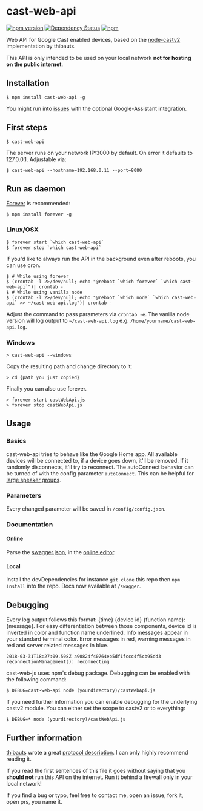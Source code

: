 # cast-web-api
[![npm version](https://badge.fury.io/js/cast-web-api.svg)](https://badge.fury.io/js/cast-web-api)
[![Dependency Status](https://img.shields.io/david/vervallsweg/cast-web-api.svg)](https://david-dm.org/vervallsweg/cast-web-api)
[![npm](https://img.shields.io/npm/dm/cast-web-api.svg?maxAge=2592000)]()

Web API for Google Cast enabled devices, based on the [node-castv2](https://github.com/thibauts/node-castv2 "node-castv2") implementation by thibauts.

This API is only intended to be used on your local network **not for hosting on the public internet**.

## Installation
	$ npm install cast-web-api -g

You might run into [issues](https://github.com/vervallsweg/cast-web-api/issues/79) with the optional Google-Assistant integration.

## First steps
    $ cast-web-api

The server runs on your network IP:3000 by default. On error it defaults to 127.0.0.1. Adjustable via:

	$ cast-web-api --hostname=192.168.0.11 --port=8080

## Run as daemon
[Forever](https://github.com/foreverjs/forever "forever") is recommended:

	$ npm install forever -g

### Linux/OSX

	$ forever start `which cast-web-api`
	$ forever stop `which cast-web-api`

If you'd like to always run the API in the background even after reboots, you can use cron.

	$ # While using forever
	$ (crontab -l 2>/dev/null; echo "@reboot `which forever` `which cast-web-api`")| crontab -
	$ # While using vanilla node
	$ (crontab -l 2>/dev/null; echo "@reboot `which node` `which cast-web-api` >> ~/cast-web-api.log")| crontab -

Adjust the command to pass parameters via `crontab -e`. The vanilla node version will log output to `~/cast-web-api.log` e.g. `/home/yourname/cast-web-api.log`.

### Windows

	> cast-web-api --windows

Copy the resulting path and change directory to it:

	> cd {path you just copied}

Finally you can also use forever.

	> forever start castWebApi.js
	> forever stop castWebApi.js

## Usage

### Basics
cast-web-api tries to behave like the Google Home app. All available devices will be connected to, if a device goes down, it'll be removed. If it randomly disconnects, it'll try to reconnect.
The autoConnect behavior can be turned of with the config parameter `autoConnect`. This can be helpful for [large speaker groups](https://github.com/vervallsweg/cast-web-api/issues/92).

### Parameters

Every changed parameter will be saved in `/config/config.json`.

### Documentation

#### Online
Parse the [swagger.json](https://raw.githubusercontent.com/vervallsweg/cast-web-api/master/lib/swagger/swagger.json "swagger.json"), in the [online editor](https://editor.swagger.io/).

#### Local
Install the devDependencies for instance `git clone` this repo then `npm install` into the repo. Docs now available at `/swagger`.


## Debugging
Every log output follows this format: {time} {device id} {function name}: {message}. For easy differentiation between those components, device id is inverted in color and function name underlined. Info messages appear in your standard terminal color. Error messages in red, warning messages in red and server related messages in blue.
```
2018-03-31T18:27:09.508Z a90824f40764eb5df1fccc4f5cb95dd3 reconnectionManagement(): reconnecting
```

cast-web-js uses npm's debug package. Debugging can be enabled with the following command:

    $ DEBUG=cast-web-api node (yourdirectory)/castWebApi.js

If you need further information you can enable debugging for the underlying castv2 module. You can either set the scope to castv2 or to everything:

	$ DEBUG=* node (yourdirectory)/castWebApi.js

## Further information
[thibauts](https://github.com/thibauts "thibauts profile") wrote a great [protocol description](https://github.com/thibauts/node-castv2#protocol-description "protocol description"). I can only highly recommend reading it.

If you read the first sentences of this file it goes without saying that you **should not** run this API on the internet. Run it behind a firewall only in your local network!

If you find a bug or typo, feel free to contact me, open an issue, fork it, open prs, you name it.